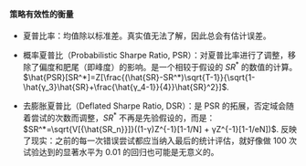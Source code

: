 #### 策略有效性的衡量

- 夏普比率：均值除以标准差。真实值无法了解，因此总会有估计误差。

- 概率夏普比（Probabilistic Sharpe Ratio, PSR）：对夏普比率进行了调整，移除了偏度和肥尾（即峰度）的影响。是一个相较于假设的 $SR^*$ 的数值的计算。$\hat{PSR}[SR^*]=Z[\frac{(\hat{SR}-SR^*)\sqrt{T-1}}{\sqrt{1-\hat{γ_3}\hat{SR}+\frac{\hat{γ_4-1}}{4}}\hat{SR}^2}]$.

- 去膨胀夏普比（Deflated Sharpe Ratio, DSR）：是 PSR 的拓展，否定域会随着尝试的次数而调整，$SR^*$ 不再是先验假设的，而是：$SR^*=\sqrt{V[{\hat{SR_n}}]}((1-γ)Z^{-1}[1-1/N] + γZ^{-1}[1-1/eN])$. 反映了现实：之前的每一次错误尝试都应当纳入最后的统计评估，就好像做 $100$ 次试验达到的显著水平为 $0.01$ 的回归也可能是无意义的。
